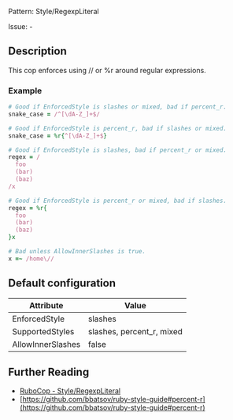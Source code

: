 Pattern: Style/RegexpLiteral

Issue: -

## Description

This cop enforces using // or %r around regular expressions.

### Example

```ruby
# Good if EnforcedStyle is slashes or mixed, bad if percent_r.
snake_case = /^[\dA-Z_]+$/

# Good if EnforcedStyle is percent_r, bad if slashes or mixed.
snake_case = %r{^[\dA-Z_]+$}

# Good if EnforcedStyle is slashes, bad if percent_r or mixed.
regex = /
  foo
  (bar)
  (baz)
/x

# Good if EnforcedStyle is percent_r or mixed, bad if slashes.
regex = %r{
  foo
  (bar)
  (baz)
}x

# Bad unless AllowInnerSlashes is true.
x =~ /home\//
```

## Default configuration

Attribute | Value
--- | ---
EnforcedStyle | slashes
SupportedStyles | slashes, percent_r, mixed
AllowInnerSlashes | false

## Further Reading

* [RuboCop - Style/RegexpLiteral](https://rubocop.readthedocs.io/en/latest/cops_style/#styleregexpliteral)
* [https://github.com/bbatsov/ruby-style-guide#percent-r](https://github.com/bbatsov/ruby-style-guide#percent-r)
